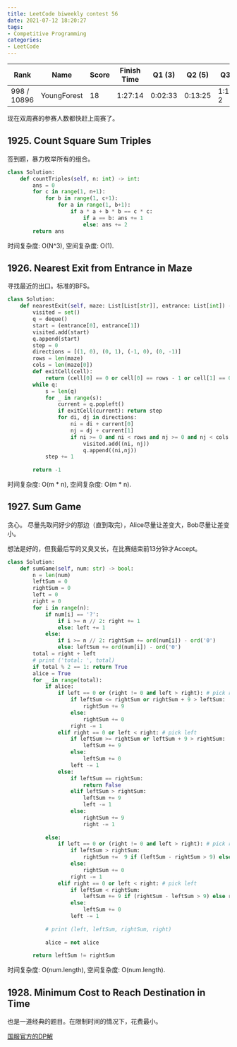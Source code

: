 ```yaml
---
title: LeetCode biweekly contest 56
date: 2021-07-12 18:20:27
tags:
- Competitive Programming
categories:
- LeetCode
---
```


| Rank |	Name |	Score |	Finish Time | 	Q1 (3) |	Q2 (5) |	Q3 (5) |	Q4 (6)|
|--|--|--|--|--|--|--|--|
| 998 / 10896 | YoungForest | 18 | 	1:27:14 | 0:02:33 | 0:13:25 |  1:17:14  2 | null |

现在双周赛的参赛人数都快赶上周赛了。

## 1925. Count Square Sum Triples

签到题，暴力枚举所有的组合。

```python
class Solution:
    def countTriples(self, n: int) -> int:
        ans = 0
        for c in range(1, n+1):
            for b in range(1, c+1):
                for a in range(1, b+1):
                    if a * a + b * b == c * c:
                        if a == b: ans += 1
                        else: ans += 2
        return ans
```

时间复杂度: O(N^3),
空间复杂度: O(1).

## 1926. Nearest Exit from Entrance in Maze

寻找最近的出口。标准的BFS。

```python
class Solution:
    def nearestExit(self, maze: List[List[str]], entrance: List[int]) -> int:
        visited = set()
        q = deque()
        start = (entrance[0], entrance[1])
        visited.add(start)
        q.append(start)
        step = 0
        directions = [(1, 0), (0, 1), (-1, 0), (0, -1)]
        rows = len(maze)
        cols = len(maze[0])
        def exitCell(cell):
            return (cell[0] == 0 or cell[0] == rows - 1 or cell[1] == 0 or cell[1] == cols - 1) and maze[cell[0]][cell[1]] == '.' and cell != start 
        while q:
            s = len(q)
            for _ in range(s):
                current = q.popleft()
                if exitCell(current): return step
                for di, dj in directions:
                    ni = di + current[0]
                    nj = dj + current[1]
                    if ni >= 0 and ni < rows and nj >= 0 and nj < cols and maze[ni][nj] == '.' and (ni, nj) not in visited:
                        visited.add((ni, nj))
                        q.append((ni,nj))
            step += 1
        
        return -1
```

时间复杂度: O(m * n),
空间复杂度: O(m * n).


## 1927. Sum Game

贪心。
尽量先取问好少的那边（直到取完），Alice尽量让差变大，Bob尽量让差变小。

想法是好的，但我最后写的又臭又长，在比赛结束前13分钟才Accept。

```python
class Solution:
    def sumGame(self, num: str) -> bool:
        n = len(num)
        leftSum = 0
        rightSum = 0
        left = 0
        right = 0
        for i in range(n):
            if num[i] == '?':
                if i >= n // 2: right += 1
                else: left += 1
            else:
                if i >= n // 2: rightSum += ord(num[i]) - ord('0')
                else: leftSum += ord(num[i]) - ord('0')
        total = right + left
        # print ('total: ', total)
        if total % 2 == 1: return True
        alice = True
        for _ in range(total):
            if alice:
                if left == 0 or (right != 0 and left > right): # pick right
                    if leftSum <= rightSum or rightSum + 9 > leftSum:
                        rightSum += 9
                    else:
                        rightSum += 0
                    right -= 1
                elif right == 0 or left < right: # pick left
                    if leftSum >= rightSum or leftSum + 9 > rightSum:
                        leftSum += 9
                    else:
                        leftSum += 0
                    left -= 1
                else:
                    if leftSum == rightSum:
                        return False
                    elif leftSum > rightSum:
                        leftSum += 9
                        left -= 1
                    else:
                        rightSum += 9
                        right -= 1
                        
            else:
                if left == 0 or (right != 0 and left > right): # pick right
                    if leftSum > rightSum:
                        rightSum +=  9 if (leftSum - rightSum > 9) else leftSum - rightSum
                    else:
                        rightSum += 0
                    right -= 1
                elif right == 0 or left < right: # pick left
                    if leftSum < rightSum:
                        leftSum += 9 if (rightSum - leftSum > 9) else rightSum - leftSum
                    else:
                        leftSum += 0
                    left -= 1
                    
            # print (left, leftSum, rightSum, right)
                
            alice = not alice
            
        return leftSum != rightSum
```

时间复杂度: O(num.length),
空间复杂度: O(num.length).

## 1928. Minimum Cost to Reach Destination in Time

也是一道经典的题目。在限制时间的情况下，花费最小。

[国服官方的DP解](https://leetcode-cn.com/problems/minimum-cost-to-reach-destination-in-time/solution/gui-ding-shi-jian-nei-dao-da-zhong-dian-n3ews/)
